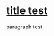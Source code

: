 <!DOCTYPE html>
<html>
  <head>
    <meta charset="utf-8">
    <meta name="viewport" content="width=device-width">
    <link href="style.css" rel="stylesheet" type="text/css" />
  </head>
  <body>
    <h1><a href="https://workman-py.github.io">title test</a></h1>
      <p>paragraph test</p>
  </body>
</html>

<!--If saving doesnt work, press shift+F5 . It's a refresh that ignores the cache-->
<!--225 x 225-->
